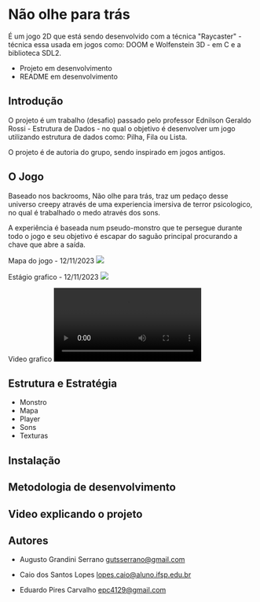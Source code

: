 # Não olhe para trás

É um jogo 2D que está sendo desenvolvido com a técnica "Raycaster" - técnica essa usada em jogos como: DOOM e Wolfenstein 3D - em C e a biblioteca SDL2.

- Projeto em desenvolvimento
- README em desenvolvimento

## Introdução
O projeto é um trabalho (desafio) passado pelo professor Ednilson Geraldo Rossi - Estrutura de Dados - no qual o objetivo é desenvolver um jogo utilizando estrutura de dados como: Pilha, Fila ou Lista.

O projeto é de autoria do grupo, sendo inspirado em jogos antigos.

## O Jogo
Baseado nos backrooms, Não olhe para trás, traz um pedaço desse universo creepy através de uma experiencia imersiva de terror psicologico, no qual é trabalhado o medo através dos sons.

A experiência é baseada num pseudo-monstro que te persegue durante todo o jogo e seu objetivo é escapar do saguão principal procurando a chave que abre a saída.

Mapa do jogo - 12/11/2023
![](https://i.imgur.com/sxEO56a.png)

Estágio grafico - 12/11/2023
![](https://i.imgur.com/h7fsl5X.png)

Video grafico
![](https://i.imgur.com/FGJIoRc.mp4)

## Estrutura e Estratégia
- Monstro
- Mapa
- Player
- Sons
- Texturas

## Instalação

## Metodologia de desenvolvimento

## Video explicando o projeto

## Autores
- Augusto Grandini Serrano
   gutsserrano@gmail.com

- Caio dos Santos Lopes
  lopes.caio@aluno.ifsp.edu.br

- Eduardo Pires Carvalho
  epc4129@gmail.com
